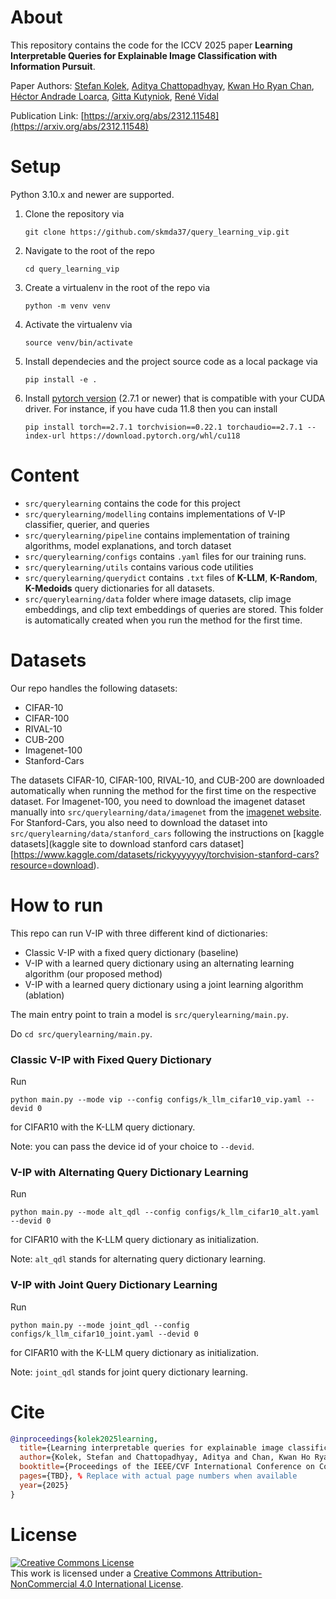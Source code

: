 # About

This repository contains the code for the ICCV 2025 paper **Learning Interpretable Queries for Explainable Image Classification with Information Pursuit**.

Paper Authors: [Stefan Kolek](https://skmda37.github.io/), [Aditya Chattopadhyay](https://achatto1.github.io/), [Kwan Ho Ryan Chan](https://ryanchankh.github.io/), [Héctor Andrade Loarca](https://arsenal9971.github.io/), [Gitta Kutyniok](https://www.ai.math.uni-muenchen.de/members/professor/kutyniok/index.html), [René Vidal](https://www.grasp.upenn.edu/people/rene-vidal/) 

Publication Link: [https://arxiv.org/abs/2312.11548](https://arxiv.org/abs/2312.11548)

# Setup
Python 3.10.x and newer are supported.

1. Clone the repository via
    ```
    git clone https://github.com/skmda37/query_learning_vip.git
    ```
1. Navigate to the root of the repo
    ```
    cd query_learning_vip
    ```
1. Create a virtualenv in the root of the repo via
    ```
    python -m venv venv
    ```
1. Activate the virtualenv via
    ```
    source venv/bin/activate
    ```
1. Install dependecies and the project source code as a local package via
    ```
    pip install -e .
    ```
1. Install [pytorch version](https://pytorch.org/get-started/previous-versions/)  (2.7.1 or newer) that is compatible with your CUDA driver. For instance, if you have cuda 11.8 then you can install
    ```
    pip install torch==2.7.1 torchvision==0.22.1 torchaudio==2.7.1 --index-url https://download.pytorch.org/whl/cu118
    ```

# Content

* `src/querylearning` contains the code for this project
* `src/querylearning/modelling` contains implementations of V-IP classifier, querier, and queries
* `src/querylearning/pipeline` contains implementation of training algorithms, model explanations, and torch dataset
* `src/querylearning/configs` contains `.yaml` files for our training runs.
* `src/querylearning/utils` contains various code utilities 
* `src/querylearning/querydict` contains `.txt` files of **K-LLM**, **K-Random**, **K-Medoids** query dictionaries for all datasets.
* `src/querylearning/data` folder where image datasets, clip image embeddings, and clip text embeddings of queries are stored. This folder is automatically created when you run the method for the first time.

# Datasets
Our repo handles the following datasets:

* CIFAR-10
* CIFAR-100
* RIVAL-10
* CUB-200
* Imagenet-100
* Stanford-Cars

The datasets CIFAR-10, CIFAR-100, RIVAL-10, and CUB-200 are downloaded automatically when running the method for the first time on the respective dataset. For Imagenet-100, you need to download the imagenet dataset manually into `src/querylearning/data/imagenet` from the [imagenet website](https://www.image-net.org/). For Stanford-Cars, you also need to download the dataset into `src/querylearning/data/stanford_cars` following the instructions on [kaggle datasets](kaggle site to download stanford cars dataset][https://www.kaggle.com/datasets/rickyyyyyyy/torchvision-stanford-cars?resource=download).


# How to run
This repo can run V-IP with three different kind of dictionaries:

* Classic V-IP with a fixed query dictionary (baseline)
* V-IP with a learned query dictionary using an alternating learning algorithm (our proposed method)
* V-IP with a learned query dictionary using a joint learning algorithm (ablation)

The main entry point to train a model is `src/querylearning/main.py`. 

Do `cd src/querylearning/main.py`.

### Classic V-IP with Fixed Query Dictionary
Run 

```
python main.py --mode vip --config configs/k_llm_cifar10_vip.yaml --devid 0
```

for CIFAR10 with the K-LLM query dictionary.

Note: you can pass the device id of your choice to `--devid`.

### V-IP with Alternating Query Dictionary Learning
Run 

```
python main.py --mode alt_qdl --config configs/k_llm_cifar10_alt.yaml --devid 0
```

for CIFAR10 with the K-LLM query dictionary as initialization.

Note: `alt_qdl` stands for alternating query dictionary learning.

### V-IP with Joint Query Dictionary Learning
Run 

```
python main.py --mode joint_qdl --config configs/k_llm_cifar10_joint.yaml --devid 0
```

for CIFAR10 with the K-LLM query dictionary as initialization.

Note: `joint_qdl` stands for joint query dictionary learning.

# Cite
```bibtex
@inproceedings{kolek2025learning,
  title={Learning interpretable queries for explainable image classification with information pursuit},
  author={Kolek, Stefan and Chattopadhyay, Aditya and Chan, Kwan Ho Ryan and Andrade-Loarca, Hector and Kutyniok, Gitta and Vidal, Ren{\'e}},
  booktitle={Proceedings of the IEEE/CVF International Conference on Computer Vision},
  pages={TBD}, % Replace with actual page numbers when available
  year={2025}
}
```

# License
<div>
<a rel="license" href="http://creativecommons.org/licenses/by-nc/4.0/"><img alt="Creative Commons License" style="border-width:0" src="https://i.creativecommons.org/l/by-nc/4.0/88x31.png" /></a><br />This work is licensed under a <a rel="license" href="http://creativecommons.org/licenses/by-nc/4.0/">Creative Commons Attribution-NonCommercial 4.0 International License</a>.
</div>